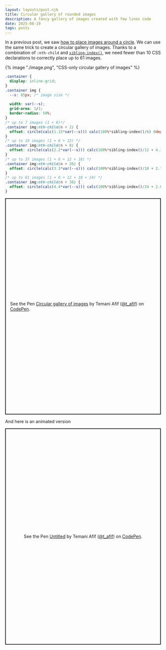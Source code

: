 ```yaml
---
layout: layouts/post.njk
title: Circular gallery of rounded images
description: A fancy gallery of images created with few lines code
date: 2025-08-19
tags: posts
---
```


In a previous post, we saw [how to place images around a circle](/images-circle/). We can use the same trick to create a circular gallery of images. Thanks to a combination of `:nth-child` and [`sibling-index()`](https://css-tip.com/element-index/), we need fewer than 10 CSS declarations to correctly place up to 61 images.

{% image "./image.png", "CSS-only circular gallery of images" %}


```css
.container {
  display: inline-grid;
}
.container img {
  --s: 85px; /* image size */
  
  width: var(--s);
  grid-area: 1/1;
  border-radius: 50%;
}
/* up to 7 images (1 + 6)*/
.container img:nth-child(n + 2) {
  offset: circle(calc(1.15*var(--s))) calc(100%*sibling-index()/6) 0deg;
}
/* up to 19 images (1 + 6 + 12) */
.container img:nth-child(n + 8) {
  offset: circle(calc(2.2*var(--s))) calc(100%*sibling-index()/12 + 4.16%) 0deg;
}
/* up to 37 images (1 + 6 + 12 + 18) */
.container img:nth-child(n + 20) {
  offset: circle(calc(3.3*var(--s))) calc(100%*sibling-index()/18 + 2.77%) 0deg;
}
/* up to 61 images (1 + 6 + 12 + 18 + 24) */
.container img:nth-child(n + 38) {
  offset: circle(calc(4.4*var(--s))) calc(100%*sibling-index()/24 + 2.08%) 0deg;
}
```


<p class="codepen" data-height="700" data-default-tab="result" data-slug-hash="XJmZoEO" data-pen-title="Circular gallery of images" data-preview="true" data-user="t_afif" style="height: 700px; box-sizing: border-box; display: flex; align-items: center; justify-content: center; border: 2px solid; margin: 1em 0; padding: 1em;">
  <span>See the Pen <a href="https://codepen.io/t_afif/pen/XJmZoEO">
  Circular gallery of images</a> by Temani Afif (<a href="https://codepen.io/t_afif">@t_afif</a>)
  on <a href="https://codepen.io">CodePen</a>.</span>
</p>

And here is an animated version

<p class="codepen" data-height="700" data-default-tab="result" data-slug-hash="pvjaMMx" data-pen-title="Untitled" data-preview="true" data-user="t_afif" style="height: 700px; box-sizing: border-box; display: flex; align-items: center; justify-content: center; border: 2px solid; margin: 1em 0; padding: 1em;">
  <span>See the Pen <a href="https://codepen.io/t_afif/pen/pvjaMMx">
  Untitled</a> by Temani Afif (<a href="https://codepen.io/t_afif">@t_afif</a>)
  on <a href="https://codepen.io">CodePen</a>.</span>
</p>
<script async src="https://public.codepenassets.com/embed/index.js"></script>